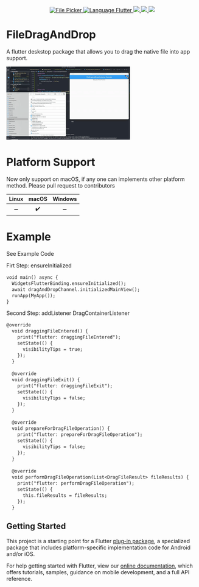 <p align="center">
 <a href="https://pub.dev/packages/file_drag_and_drop">
    <img alt="File Picker" src="https://img.shields.io/pub/v/file_picker.svg">
  </a>
 <a href="https://github.com/flutter/flutter">
    <img alt="Language Flutter" src="https://img.shields.io/badge/Language-Flutter-blue.svg?longCache=true&style=flat-square">
  </a>
  <a href="https://github.com/JerryFans/file_drag_and_drop"><img src="https://img.shields.io/badge/Platform-macos-blue.svg?longCache=true&style=flat-square">
  </a>
  <a href="https://github.com/JerryFans/file_drag_and_drop/issues"><img src="https://img.shields.io/github/issues/JerryFans/file_drag_and_drop">
  </a>
  <img src="https://img.shields.io/github/license/JerryFans/file_drag_and_drop">
</p>

# FileDragAndDrop

A flutter deskstop package that allows you to drag the native file into app support. 

![](https://github.com/JerryFans/file_drag_and_drop/raw/master/preview.gif)


# Platform Support

Now only support on macOS, if any one can implements other platform method. Please pull request to contributors

| Linux | macOS | Windows |
| :---: | :---: | :-----: |
|   ➖   |   ✔️   |    ➖    |

# Example

See Example Code

Firt Step: ensureInitialized

```
void main() async {
  WidgetsFlutterBinding.ensureInitialized();
  await dragAndDropChannel.initializedMainView();
  runApp(MyApp());
}
```

Second Step: addListener DragContainerListener

```
@override
  void draggingFileEntered() {
    print("flutter: draggingFileEntered");
    setState(() {
      visibilityTips = true;
    });
  }

  @override
  void draggingFileExit() {
    print("flutter: draggingFileExit");
    setState(() {
      visibilityTips = false;
    });
  }

  @override
  void prepareForDragFileOperation() {
    print("flutter: prepareForDragFileOperation");
    setState(() {
      visibilityTips = false;
    });
  }

  @override
  void performDragFileOperation(List<DragFileResult> fileResults) {
    print("flutter: performDragFileOperation");
    setState(() {
      this.fileResults = fileResults;
    });
  }
```

## Getting Started

This project is a starting point for a Flutter
[plug-in package](https://flutter.dev/developing-packages/),
a specialized package that includes platform-specific implementation code for
Android and/or iOS.

For help getting started with Flutter, view our
[online documentation](https://flutter.dev/docs), which offers tutorials,
samples, guidance on mobile development, and a full API reference.
